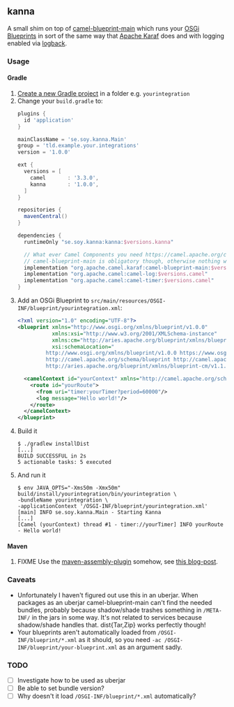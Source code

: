## kanna

A small shim on top of
[camel-blueprint-main](https://github.com/apache/camel-karaf/tree/master/components/camel-blueprint-main)
which runs your [OSGi Blueprints](https://docs.osgi.org/specification/osgi.cmpn/7.0.0/service.blueprint.html)
in sort of the same way that [Apache Karaf](https://karaf.apache.org) does and
with logging enabled via [logback](https://logback.qos.ch/).

### Usage

#### Gradle

1. [Create a new Gradle project](https://guides.gradle.org/creating-new-gradle-builds/#initialize_a_project) in a folder e.g. `yourintegration`
1. Change your `build.gradle` to:
   ```groovy
   plugins {
     id 'application'
   }

   mainClassName = 'se.soy.kanna.Main'
   group = 'tld.example.your.integrations'
   version = '1.0.0'

   ext {
     versions = [
       camel       : '3.3.0',
       kanna       : '1.0.0',
     ]
   }

   repositories {
     mavenCentral()
   }

   dependencies {
     runtimeOnly "se.soy.kanna:kanna:$versions.kanna"

     // What ever Camel Components you need https://camel.apache.org/components/latest/
     // camel-blueprint-main is obligatory though, otherwise nothing will work.
     implementation "org.apache.camel.karaf:camel-blueprint-main:$versions.camel"
     implementation "org.apache.camel:camel-log:$versions.camel"
     implementation "org.apache.camel:camel-timer:$versions.camel"
   }
   ```
1. Add an OSGi Blueprint to `src/main/resources/OSGI-INF/blueprint/yourintegration.xml`:
   ```xml
   <?xml version="1.0" encoding="UTF-8"?>
   <blueprint xmlns="http://www.osgi.org/xmlns/blueprint/v1.0.0"
              xmlns:xsi="http://www.w3.org/2001/XMLSchema-instance"
              xmlns:cm="http://aries.apache.org/blueprint/xmlns/blueprint-cm/v1.1.0"
              xsi:schemaLocation="
            http://www.osgi.org/xmlns/blueprint/v1.0.0 https://www.osgi.org/xmlns/blueprint/v1.0.0/blueprint.xsd
            http://camel.apache.org/schema/blueprint http://camel.apache.org/schema/blueprint/camel-blueprint.xsd
            http://aries.apache.org/blueprint/xmlns/blueprint-cm/v1.1.0 http://aries.apache.org/schemas/blueprint-cm/blueprint-cm-1.1.0.xsd">

     <camelContext id="yourContext" xmlns="http://camel.apache.org/schema/blueprint">
       <route id="yourRoute">
         <from uri="timer:yourTimer?period=60000"/>
         <log message="Hello world!"/>
       </route>
     </camelContext>
   </blueprint>
   ```
1. Build it
   ```terminal
   $ ./gradlew installDist
   [...]
   BUILD SUCCESSFUL in 2s
   5 actionable tasks: 5 executed
   ```
1. And run it
   ```terminal
   $ env JAVA_OPTS="-Xms50m -Xmx50m" build/install/yourintegration/bin/yourintegration \
   -bundleName yourintegration \
   -applicationContext '/OSGI-INF/blueprint/yourintegration.xml'
   [main] INFO se.soy.kanna.Main - Starting Kanna
   [...]
   [Camel (yourContext) thread #1 - timer://yourTimer] INFO yourRoute - Hello world!
   ```

#### Maven

1. FIXME Use the [maven-assembly-plugin](https://maven.apache.org/plugins/maven-assembly-plugin/)
somehow, see [this blog-post](https://www.petrikainulainen.net/programming/tips-and-tricks/creating-a-runnable-binary-distribution-with-maven-assembly-plugin/).

### Caveats

* Unfortunately I haven't figured out use this in an uberjar. When packages as
  an uberjar camel-blueprint-main can't find the needed bundles, probably because
	shadow/shade trashes something in `/META-INF/` in the jars in some way. It's
	not related to services because shadow/shade handles that. dist{Tar,Zip}
  works perfectly though!
* Your blueprints aren't automatically loaded from `/OSGI-INF/blueprint/*.xml`
  as it should, so you need `-ac /OSGI-INF/blueprint/your-blueprint.xml` as an
  argument sadly.

### TODO

* [ ] Investigate how to be used as uberjar
* [ ] Be able to set bundle version?
* [ ] Why doesn't it load `/OSGI-INF/blueprint/*.xml` automatically?
